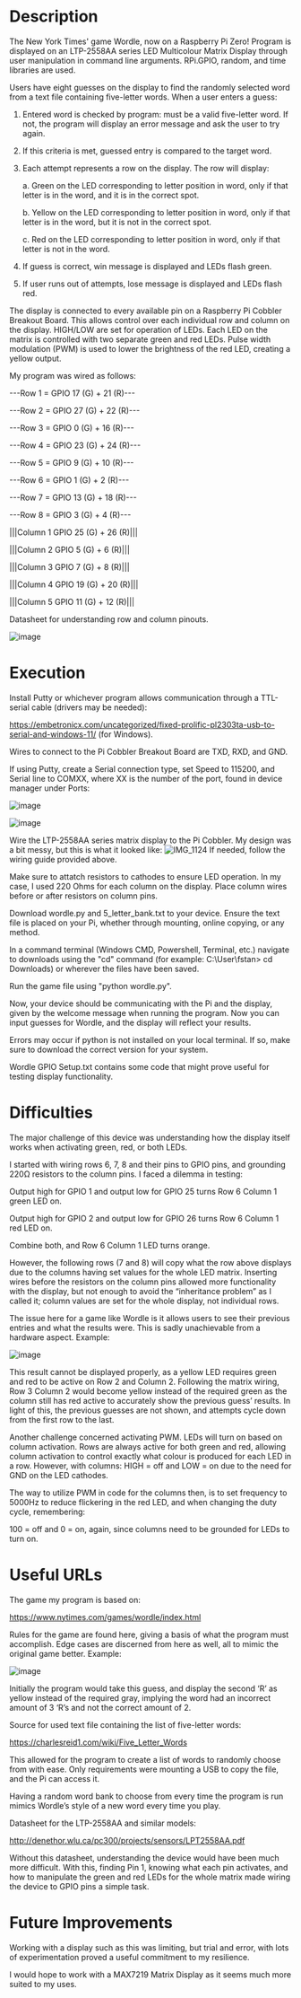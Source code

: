 # Description
The New York Times' game Wordle, now on a Raspberry Pi Zero! Program is displayed on an LTP-2558AA series LED Multicolour Matrix Display through user manipulation in command line arguments.
RPi.GPIO, random, and time libraries are used.

Users have eight guesses on the display to find the randomly selected word from a text file containing five-letter words. When a user enters a guess:

1.	Entered word is checked by program: must be a valid five-letter word.
    If not, the program will display an error message and ask the user to try again.
2.	If this criteria is met, guessed entry is compared to the target word.
3.	Each attempt represents a row on the display. The row will display:
   
    a.	Green on the LED corresponding to letter position in word, only if that letter is in the 
        word, and it is in the correct spot.
  	
    b.	Yellow on the LED corresponding to letter position in word, only if that letter is in 
        the word, but it is not in the correct spot.
  	
    c.	Red on the LED corresponding to letter position in word, only if that letter is not in 
        the word.
  	
4.	If guess is correct, win message is displayed and LEDs flash green.
5.	If user runs out of attempts, lose message is displayed and LEDs flash red.

The display is connected to every available pin on a Raspberry Pi Cobbler Breakout Board. 
This allows control over each individual row and column on the display. 
HIGH/LOW are set for operation of LEDs.
Each LED on the matrix is controlled with two separate green and red LEDs. Pulse width modulation (PWM) is used to lower the brightness of the red LED, creating a yellow output.

My program was wired as follows:

---Row 1 = GPIO 17 (G) + 21 (R)---

---Row 2 = GPIO 27 (G) + 22 (R)---

---Row 3 = GPIO 0  (G) + 16 (R)---

---Row 4 = GPIO 23 (G) + 24 (R)---

---Row 5 = GPIO 9  (G) + 10 (R)---

---Row 6 = GPIO 1  (G) + 2  (R)---

---Row 7 = GPIO 13 (G) + 18 (R)---

---Row 8 = GPIO 3  (G) + 4  (R)---


|||Column 1 GPIO 25 (G) + 26 (R)|||

|||Column 2 GPIO 5  (G) + 6  (R)|||

|||Column 3 GPIO 7  (G) + 8  (R)|||

|||Column 4 GPIO 19 (G) + 20 (R)|||

|||Column 5 GPIO 11 (G) + 12 (R)|||

Datasheet for understanding row and column pinouts.

![image](https://github.com/user-attachments/assets/dcb4ac0a-8d9d-4240-b492-76c7c90ead19)

# Execution
Install Putty or whichever program allows communication through a TTL-serial cable (drivers may be needed):

https://embetronicx.com/uncategorized/fixed-prolific-pl2303ta-usb-to-serial-and-windows-11/ (for Windows).

Wires to connect to the Pi Cobbler Breakout Board are TXD, RXD, and GND.

If using Putty, create a Serial connection type, set Speed to 115200, and Serial line to COMXX, where XX is the number of the port, found in device manager under Ports:

![image](https://github.com/user-attachments/assets/4259d618-c931-406b-be17-0476233cefee)

![image](https://github.com/user-attachments/assets/6dcaf2fe-f226-4751-844d-6953a028feab)

Wire the LTP-2558AA series matrix display to the Pi Cobbler.
My design was a bit messy, but this is what it looked like:
![IMG_1124](https://github.com/user-attachments/assets/7a8329f6-e738-4d55-b0c2-bc5e33c4bcd9)
If needed, follow the wiring guide provided above.

Make sure to attatch resistors to cathodes to ensure LED operation. In my case, I used 220 Ohms for each column on the display.
Place column wires before or after resistors on column pins.

Download wordle.py and 5_letter_bank.txt to your device.
Ensure the text file is placed on your Pi, whether through mounting, online copying, or any method.

In a command terminal (Windows CMD, Powershell, Terminal, etc.) navigate to downloads using the "cd" command 
(for example: C:\User\fstan> cd Downloads) or wherever the files have been saved. 

Run the game file using "python wordle.py".

Now, your device should be communicating with the Pi and the display, given by the welcome message when running the program. Now you can input guesses for Wordle, and the display will reflect your results.

Errors may occur if python is not installed on your local terminal. If so, make sure to download the correct version for your system.

Wordle GPIO Setup.txt contains some code that might prove useful for testing display functionality.

# Difficulties
The major challenge of this device was understanding how the display itself works when activating green, red, or both LEDs. 

I started with wiring rows 6, 7, 8 and their pins to GPIO pins, and grounding 220Ω resistors to the column pins. I faced a dilemma in testing:

Output high for GPIO 1 and output low for GPIO 25 turns Row 6 Column 1 green LED on.

Output high for GPIO 2 and output low for GPIO 26 turns Row 6 Column 1 red LED on.

Combine both, and Row 6 Column 1 LED turns orange.

However, the following rows (7 and 8) will copy what the row above displays due to the columns having set values for the whole LED matrix. Inserting wires before the resistors on the column pins allowed more functionality with the display, but not enough to avoid the “inheritance problem” as I called it; column values are set for the whole display, not individual rows.

The issue here for a game like Wordle is it allows users to see their previous entries and what the results were. This is sadly unachievable from a hardware aspect. Example:

![image](https://github.com/user-attachments/assets/459e0458-1a8f-48b4-b252-b242b3671782)

This result cannot be displayed properly, as a yellow LED requires green and red to be active on Row 2 and Column 2. Following the matrix wiring, Row 3 Column 2 would become yellow instead of the required green as the column still has red active to accurately show the previous guess’ results. In light of this, the previous guesses are not shown, and attempts cycle down from the first row to the last.

Another challenge concerned activating PWM. LEDs will turn on based on column activation. Rows are always active for both green and red, allowing column activation to control exactly what colour is produced for each LED in a row. However, with columns: HIGH = off and LOW = on due to the need for GND on the LED cathodes.

The way to utilize PWM in code for the columns then, is to set frequency to 5000Hz to reduce flickering in the red LED, and when changing the duty cycle, remembering:

100 = off and 0 = on, again, since columns need to be grounded for LEDs to turn on.

# Useful URLs
The game my program is based on:

https://www.nytimes.com/games/wordle/index.html

Rules for the game are found here, giving a basis of what the program must accomplish. Edge cases are discerned from here as well, all to mimic the original game better. Example:

![image](https://github.com/user-attachments/assets/0749ac85-f828-49dc-935f-1497e7276f8f)

Initially the program would take this guess, and
display the second ‘R’ as yellow instead of the
required gray, implying the word had an incorrect 
amount of 3 ‘R’s and not the correct amount of 2.

Source for used text file containing the list of five-letter words:

https://charlesreid1.com/wiki/Five_Letter_Words

This allowed for the program to create a list of words to randomly choose from with ease. Only requirements were mounting a USB to copy the file, and the Pi can access it.

Having a random word bank to choose from every time the program is run mimics Wordle’s style of a new word every time you play.

Datasheet for the LTP-2558AA and similar models:

http://denethor.wlu.ca/pc300/projects/sensors/LPT2558AA.pdf

Without this datasheet, understanding the device would have been much more difficult. With this, finding Pin 1, knowing what each pin activates, and how to manipulate the green and red LEDs for the whole matrix made wiring the device to GPIO pins a simple task.

# Future Improvements
Working with a display such as this was limiting, but trial and error, with lots of experimentation proved a useful commitment to my resilience.

I would hope to work with a MAX7219 Matrix Display as it seems much more suited to my uses.
